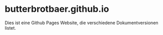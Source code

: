 # butterbrotbaer.github.io
Dies ist eine Github Pages Website, die verschiedene Dokumentversionen listet.
